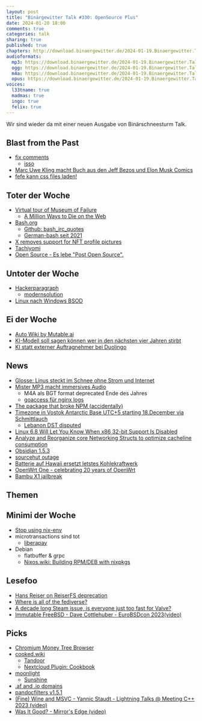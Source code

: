 ```yaml
---
layout: post
title: "Binärgewitter Talk #330: OpenSource Plus"
date: 2024-01-20 18:00
comments: true
categories: talk
sharing: true
published: true
chapters: http://download.binaergewitter.de/2024-01-19.Binaergewitter.Talk.330.chapters.txt
audioformats:
  mp3: https://download.binaergewitter.de/2024-01-19.Binaergewitter.Talk.330.mp3
  ogg: https://download.binaergewitter.de/2024-01-19.Binaergewitter.Talk.330.ogg
  m4a: https://download.binaergewitter.de/2024-01-19.Binaergewitter.Talk.330.m4a
  opus: https://download.binaergewitter.de/2024-01-19.Binaergewitter.Talk.330.opus
voices:
  l33tname: true
  madmas: true
  ingo: true
  felix: true
---
```

Wir sind wieder da mit einer neuen Ausgabe von Binärschneesturm Talk.

## Blast from the Past
- [fix comments]( https://github.com/Binaergewitter/serious-bg/pull/427 )
  * [isso]( https://isso-comments.de/ )
- [Marc Uwe Kling macht Buch aus den Jeff Bezos und Elon Musk Comics]( https://blog.binaergewitter.de/2024/01/05/binaergewitter-talk-number-329-turbo-niklaus#isso-2378 )
- [fefe kann css files laden!]( https://blog.binaergewitter.de/2024/01/05/binaergewitter-talk-number-329-turbo-niklaus#isso-2373 )

## Toter der Woche
- [Virtual tour of Museum of Failure]( https://collection.museumoffailure.com/ )
  - [A Million Ways to Die on the Web]( https://wiki.archiveteam.org/index.php/A_Million_Ways_to_Die_on_the_Web )
- [Bash.org]( https://news.ycombinator.com/item?id=38950721 )
  - [Github: bash_irc_quotes]( https://gitlab.com/dwrodri/bash_irc_quotes )
  - [German-bash seit 2021]( https://old.reddit.com/r/de/comments/oy3hrc/german_bash_ist_tot/ )
- [X removes support for NFT profile pictures]( https://techcrunch.com/2024/01/10/x-removes-support-for-nft-profile-pictures/?guccounter=1 )
- [Tachiyomi]( https://news.ycombinator.com/item?id=38984506 )
- [Open Source - Es lebe "Post Open Source".]( https://www.heise.de/hintergrund/Missing-Link-Open-Source-ist-tot-es-lebe-Post-Open-Source-9595891.html )

## Untoter der Woche
- [Hackerparagraph]( https://www.golem.de/news/modern-solution-it-experte-wegen-nutzung-einer-zugriffssoftware-verurteilt-2401-181296.html )
  * [modernsolution]( https://www.modernsolution.net/ )
- [Linux nach Windows BSOD]( https://www.tomshardware.com/software/operating-systems/driver-hack-lets-you-run-linux-after-windows-bsods-no-reboot-required )

## Ei der Woche
- [Auto Wiki by Mutable.ai]( https://wiki.mutable.ai/ )
- [KI-Modell soll sagen können wer in den nächsten vier Jahren stirbt]( https://www.heise.de/news/Neues-KI-Modell-soll-sagen-koennen-wer-in-den-naechsten-vier-Jahren-stirbt-9592342.html )
- [KI statt externer Auftragnehmer bei Duolingo]( https://www.heise.de/news/KI-uebernimmt-Duolingo-kuendigt-einem-Teil-der-externen-Auftragnehmer-9591618.html )

## News
- [Glosse: Linus steckt im Schnee ohne Strom und Internet]( https://jit.social/@torvalds@social.kernel.org/111772745019545317 )
- [Mister MP3 macht immersives Audio]( https://www.heise.de/news/Brandenburg-Labs-Mister-mp3-macht-jetzt-immersives-Audio-9596385.html )
  * M4A als BGT format deprecated Ende des Jahres
  * [goaccess für nginx logs]( https://goaccess.io/ )
- [The package that broke NPM (accidentally)]( https://uncenter.dev/posts/npm-install-everything/ )
- [Timezone in Vostok Antarctic Base UTC+5 starting 18.December via Schmittlauch]( https://mm.icann.org/pipermail/tz/2023-December/033343.html )
  - [Lebanon DST disputed]( https://mm.icann.org/pipermail/tz/2023-March/032752.html )
- [Linux 6.8 Will Let You Know When x86 32-bit Support Is Disabled]( https://www.phoronix.com/news/Linux-6.8-Warns-IA32-Disabled )
- [Analyze and Reorganize core Networking Structs to optimize cacheline consumption]( https://lore.kernel.org/netdev/20231129072756.3684495-1-lixiaoyan@google.com/ )
- [Obsidian 1.5.3]( https://obsidian.md/changelog/2023-12-26-desktop-v1.5.3/ )
- [sourcehut outage]( https://lobste.rs/s/lgwcpb/statement_regarding_ongoing_sourcehut )
- [Batterie auf Hawaii ersetzt letstes Kohlekraftwerk]( https://www.canarymedia.com/articles/energy-storage/a-huge-battery-has-replaced-hawaiis-last-coal-plant )
- [OpenWrt One - celebrating 20 years of OpenWrt]( https://forum.openwrt.org/t/openwrt-one-celebrating-20-years-of-openwrt/183684 )
- [Bambu X1 jailbreak]( https://www.heise.de/news/X1plus-Jailbreak-fuer-Bambu-Lab-X1-Drucker-9591648.html )

## Themen

## Minimi der Woche
- [Stop using nix-env]( https://stop-using-nix-env.privatevoid.net/ )
- microtransactions sind tot
  * [liberapay]( https://en.liberapay.com/ )
- Debian
  * flatbuffer & grpc
  * [Nixos.wiki: Building RPM/DEB with nixpkgs]( https://wiki.nixos.org/wiki/Nixpkgs/Building_RPM_DEB_with_nixpkgs )

## Lesefoo
- [Hans Reiser on ReiserFS deprecation]( https://lore.kernel.org/lkml/b98b29cf-27d9-49e0-b10b-1848399badfd@kittens.ph/T/#u )
- [Where is all of the fediverse?]( https://blog.benjojo.co.uk/post/who-hosts-the-fediverse-instances )
- [A decade long Steam issue, is everyone just too fast for Valve?]( https://lobste.rs/s/ad9ou2/decade_long_steam_issue_is_everyone_just )
- [Immutable FreeBSD - Dave Cottlehuber - EuroBSDcon 2023(video)]( https://www.youtube.com/watch?v=5oHLU9w1vVk )

## Picks
- [Chromium Money Tree Browser]( https://lyra.horse/misc/chromium_vrp_tree.html )
- [cooked.wiki](https://cooked.wiki)
  * [Tandoor]( https://docs.tandoor.dev/ )
  * [Nextcloud Plugin: Cookbook]( https://apps.nextcloud.com/apps/cookbook )
- [moonlight]( https://moonlight-stream.org/ )
  - [Sunshine]( https://github.com/LizardByte/Sunshine )
- [.af and .io domains]( https://meow.social/@chirpbirb/111738422395475246 )
- [pandocfilters v1.5.1]( https://github.com/jgm/pandocfilters )
- [(Fine) Wine and MSVC - Yannic Staudt - Lightning Talks @ Meeting C++ 2023 (video)]( https://www.youtube.com/watch?v=fI_7TV47io0 )
- [Was It Good? - Mirror's Edge (video)]( https://www.youtube.com/watch?v=7h5wCc8fBEY )
